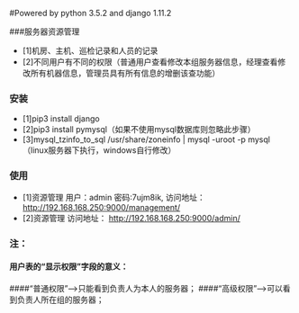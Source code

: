 #Powered by python 3.5.2 and django 1.11.2

###服务器资源管理
- [1]机房、主机、巡检记录和人员的记录
- [2]不同用户有不同的权限（普通用户查看修改本组服务器信息，经理查看修改所有机器信息，管理员具有所有信息的增删该查功能） 

### 安装
- [1]pip3 install django
- [2]pip3 install pymysql（如果不使用mysql数据库则忽略此步骤）
- [3]mysql_tzinfo_to_sql /usr/share/zoneinfo | mysql -uroot -p  mysql（linux服务器下执行，windows自行修改）

### 使用
- [1]资源管理
用户：admin  密码:7ujm8ik,
访问地址： http://192.168.168.250:9000/management/
- [2]资源管理
访问地址： http://192.168.168.250:9000/admin/

### 注：
#### 用户表的“显示权限”字段的意义：
####“普通权限”-->只能看到负责人为本人的服务器；
####“高级权限”-->可以看到负责人所在组的服务器；
